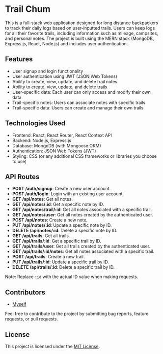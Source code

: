 # Trail Chum

This is a full-stack web application designed for long distance backpackers to track their daily logs based on user-inputted trails. Users can keep logs for all their favorite trails, including information such as mileage, campsites, and personal notes. The project is built using the MERN stack (MongoDB, Express.js, React, Node.js) and includes user authentication.

## Features

- User signup and login functionality
- User authentication using JWT (JSON Web Tokens)
- Ability to create, view, update, and delete trail notes
- Ability to create, view, update, and delete trails
- User-specific data: Each user can only access and modify their own data
- Trail-specific notes: Users can associate notes with specific trails
- Trail-specific data: Users can create and manage their own trails

## Technologies Used

- Frontend: React, React Router, React Context API
- Backend: Node.js, Express.js
- Database: MongoDB (with Mongoose ORM)
- Authentication: JSON Web Tokens (JWT)
- Styling: CSS (or any additional CSS frameworks or libraries you choose to use)

## API Routes

- **POST /auth/signup**: Create a new user account.
- **POST /auth/login**: Login with an existing user account.
- **GET /api/notes**: Get all notes.
- **GET /api/notes/:id**: Get a specific note by ID.
- **GET /api/notes/trail/:id**: Get all notes associated with a specific trail.
- **GET /api/notes/user**: Get all notes created by the authenticated user.
- **POST /api/notes**: Create a new note.
- **PUT /api/notes/:id**: Update a specific note by ID.
- **DELETE /api/notes/:id**: Delete a specific note by ID.
- **GET /api/trails**: Get all trails.
- **GET /api/trails/:id**: Get a specific trail by ID.
- **GET /api/trails/user**: Get all trails created by the authenticated user.
- **GET /api/trails/:id/notes**: Get all notes associated with a specific trail.
- **POST /api/trails**: Create a new trail.
- **PUT /api/trails/:id**: Update a specific trail by ID.
- **DELETE /api/trails/:id**: Delete a specific trail by ID.

Note: Replace `:id` with the actual ID value when making requests.

## Contributors

- [Myself](https://github.com/eonflower)

Feel free to contribute to the project by submitting bug reports, feature requests, or pull requests.

## License

This project is licensed under the [MIT License](https://opensource.org/licenses/MIT).
